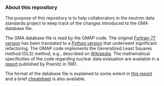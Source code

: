 ### About this repository

The purpose of this repository is to
help collaborators in the neutron data standards
project to keep track of the changes introduced
to the GMA database file.

The GMA database file is read by the GMAP code.
The original [Fortran-77 version][fortrangmap] has been translated
to a [Python version][pythongmap] that underwent significant
refactoring. The GMAP code implements the Generalized Least Squares method (GLS)
method, e.g., described on [Wikipedia][wikigls].
The mathematical specificities of the code regarding nuclear data evaluation
are available in a [report][poenitz81] published by Poenitz in 1981.

The format of the database file is explained to some extent in
[this report][gmaformat] and a brief [cheatsheet][gmacheat] is also available.

[poenitz81]: https://nds.iaea.org/standards/Reports/extract-from-indc-usa-85.pdf
[poenitz97]: https://nds.iaea.org/standards/Reports/ANL-NDM-139.pdf
[wikigls]: https://en.wikipedia.org/wiki/Generalized_least_squares 
[fortrangmap]: https://github.com/iaea-nds/gmap-fortran
[pythongmap]: https://github.com/IAEA-NDS/GMAP-Python
[gmaformat]: https://nds.iaea.org/standards/Reports/ANL-NDM-139.pdf
[gmacheat]: https://github.com/IAEA-NDS/GMAP-Python/blob/master/DOCUMENTATION.md 
